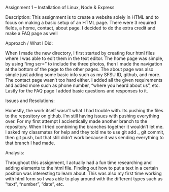 
Assignment 1 – Installation of Linux, Node & Express

Description:
This assignment is to create a website solely in HTML and to focus on making a basic setup of an HTML page. There were 3 required fields, a home, contact, about page.
I decided to do the extra credit and make a FAQ page as well


Approach / What I Did:

When I made the new directory, I first started by creating four html files where I was able to edit them in the text editor. 
The home page was simple, by using “img scr=” to include the three photos, then I made the navigation at the bottom of the page to the 
other pages. The about page was also simple just adding some basic info such as my SFSU ID, github, and more. 
The contact page wasn’t too hard either. I added all the given requirements and added more such as phone number, 
“where you heard about us”, etc. Lastly for the FAQ page I added basic questions and responses to it. 

Issues and Resolutions:

Honestly, the work itself wasn’t what I had trouble with. Its pushing the files to the repository on github. 
I’m still having issues with pushing everything over. For my first attempt I accientically made another branch to the repository. 
When I tried combining the branches together it wouldn’t let me. I asked my classmates for help and they told me to use 
git add ., git commit, then git push, but that still didn’t work because it was sending everything to that branch I had made. 


Analysis:  

Throughout this assignment, I actually had a fun time researching and adding elements to the html file. Finding out how to put a text in a certain position was interesting to learn about. This was also my first time working with html form so I was able to play around with the different types such as “text”, “number”, “date”, etc. 


